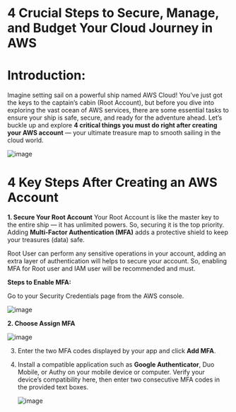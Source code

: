 # 4 Crucial Steps to Secure, Manage, and Budget Your Cloud Journey in AWS 


# Introduction:
Imagine setting sail on a powerful ship named AWS Cloud! You’ve just got the keys to the captain’s cabin (Root Account), but before you dive into exploring the vast ocean of AWS services, there are some essential tasks to ensure your ship is safe, secure, and ready for the adventure ahead. Let’s buckle up and explore **4 critical things you must do right after creating your AWS account** — your ultimate treasure map to smooth sailing in the cloud world.

![image](https://github.com/user-attachments/assets/f8ffe327-1524-4265-821e-5ee4b317da66)

# 4 Key Steps After Creating an AWS Account
**1. Secure Your Root Account**
Your Root Account is like the master key to the entire ship — it has unlimited powers. So, securing it is the top priority. Adding **Multi-Factor Authentication (MFA)** adds a protective shield to keep your treasures (data) safe.

Root User can perform any sensitive operations in your account, adding an extra layer of authentication will helps to secure your account. So, enabling MFA for Root user and IAM user will be recommended and must.

**Steps to Enable MFA:**

Go to your Security Credentials page from the AWS console.

![image](https://github.com/user-attachments/assets/c8e84724-8f69-4ddd-80df-74813eb9bb34)


**2. Choose Assign MFA**

![image](https://github.com/user-attachments/assets/93380a3d-ec64-4c6e-a961-b67cf6c77dd9)


3. Enter the two MFA codes displayed by your app and click **Add MFA**.

4. Install a compatible application such as **Google Authenticator**, Duo Mobile, or Authy on your mobile device or computer. Verify your device’s compatibility here, then enter two consecutive MFA codes in the provided text boxes.

   ![image](https://github.com/user-attachments/assets/bf78bab9-e131-4455-a437-447b97e68fff)
